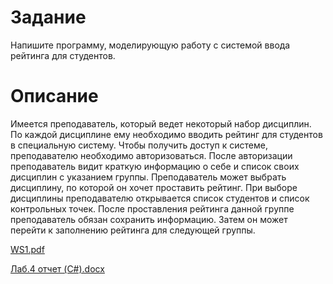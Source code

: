 # Задание
Напишите программу, моделирующую работу с системой ввода рейтинга для студентов.
# Описание
Имеется преподаватель, который ведет некоторый набор дисциплин.
По каждой дисциплине ему необходимо вводить рейтинг для студентов в специальную систему. Чтобы получить доступ к системе, преподавателю необходимо авторизоваться.
После авторизации преподаватель видит краткую информацию о себе и список своих дисциплин с указанием группы.
Преподаватель может выбрать дисциплину, по которой он хочет проставить рейтинг. 
При выборе дисциплины преподавателю открывается список студентов и список контрольных точек. 
После проставления рейтинга данной группе преподаватель обязан сохранить информацию. Затем он может перейти к заполнению рейтинга для следующей группы.

[WS1.pdf](https://github.com/DartHeise/WS1/files/8362747/WS1.pdf)

[Лаб.4 отчет (C#).docx](https://github.com/DartHeise/WS1/files/8362991/4.C.docx)
